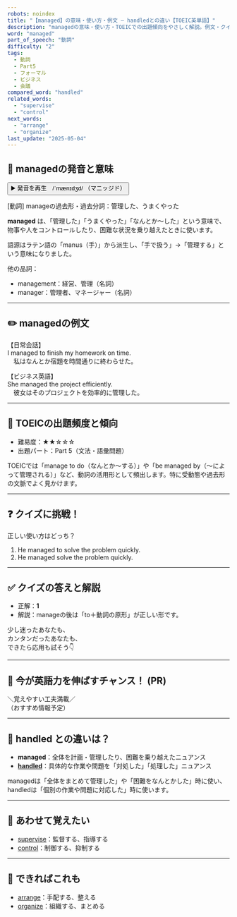 ```yaml
---
robots: noindex
title: "【managed】の意味・使い方・例文 ― handledとの違い【TOEIC英単語】"
description: "managedの意味・使い方・TOEICでの出題傾向をやさしく解説。例文・クイズ付きでhandledとの違いもわかりやすく学べます。"
word: "managed"
part_of_speech: "動詞"
difficulty: "2"
tags:
  - 動詞
  - Part5
  - フォーマル
  - ビジネス
  - 会議
compared_word: "handled"
related_words:
  - "supervise"
  - "control"
next_words:
  - "arrange"
  - "organize"
last_update: "2025-05-04"
---
```


## 🔰 managedの発音と意味

<button class="play-audio" onclick="playTTS('managed')">
  <span class="play-audio-main">
    ▶️ 発音を再生　/ˈmænɪdʒd/
  </span>
  <span class="play-audio-sub">
    （マニッジド）
  </span>
</button>

[動詞] manageの過去形・過去分詞：管理した、うまくやった

**managed** は、「管理した」「うまくやった」「なんとか～した」という意味で、物事や人をコントロールしたり、困難な状況を乗り越えたときに使います。

語源はラテン語の「manus（手）」から派生し、「手で扱う」→「管理する」という意味になりました。

他の品詞：  
- management：経営、管理（名詞）
- manager：管理者、マネージャー（名詞）

---

## ✏️ managedの例文

【日常会話】  
I managed to finish my homework on time.  
　私はなんとか宿題を時間通りに終わらせた。

【ビジネス英語】  
She managed the project efficiently.  
　彼女はそのプロジェクトを効率的に管理した。

---

## 🎯 TOEICの出題頻度と傾向

- 難易度：★★☆☆☆
- 出題パート：Part 5（文法・語彙問題）

TOEICでは「manage to do（なんとか～する）」や「be managed by（～によって管理される）」など、動詞の活用形として頻出します。特に受動態や過去形の文脈でよく見かけます。

---

## ❓ クイズに挑戦！

正しい使い方はどっち？

1. He managed to solve the problem quickly.  
2. He managed solve the problem quickly.

---

## ✅ クイズの答えと解説

- 正解：**1**
- 解説：manageの後は「to＋動詞の原形」が正しい形です。

少し迷ったあなたも、  
カンタンだったあなたも、  
できたら応用も試そう👇️

---

## 🚀 今が英語力を伸ばすチャンス！ (PR)

<div class="info-center">
＼覚えやすい工夫満載／<br>  
（おすすめ情報予定）
</div>

---

## 🤔  handled との違いは？

- **managed**：全体を計画・管理したり、困難を乗り越えたニュアンス
- **[handled](/word/handled)**：具体的な作業や問題を「対処した」「処理した」ニュアンス

managedは「全体をまとめて管理した」や「困難をなんとかした」時に使い、handledは「個別の作業や問題に対応した」時に使います。

---

## 🧩 あわせて覚えたい

- [supervise](/word/supervise)：監督する、指導する
- [control](/word/control)：制御する、抑制する

---

## 📖 できればこれも

- [arrange](/word/arrange)：手配する、整える
- [organize](/word/organize)：組織する、まとめる

<!-- cvid: aid44_bid29 -->
